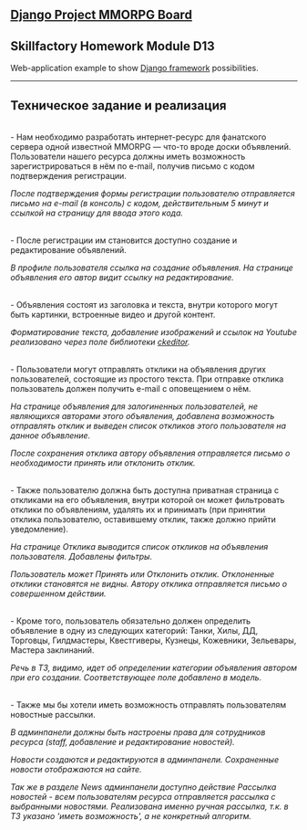 ## [Django Project MMORPG Board](http://127.0.0.1:8000/board/posts/)
## Skillfactory Homework Module D13

Web-application example to show [Django framework](https://docs.djangoproject.com/en/4.1/intro/install/) possibilities.
<hr>
<p> </p>

## Техническое задание и реализация  
<br>
- Нам необходимо разработать интернет-ресурс для фанатского сервера одной известной MMORPG — что-то вроде доски объявлений. Пользователи нашего ресурса должны иметь возможность зарегистрироваться в нём по e-mail, получив письмо с кодом подтверждения регистрации.

*После подтверждения формы регистрации пользователю отправляется письмо на e-mail (в консоль) с кодом, действительным 5 минут и ссылкой на страницу для ввода этого кода.*

<br>
- После регистрации им становится доступно создание и редактирование объявлений.

*В профиле пользователя ссылка на создание объявления. На странице объявления его автор видит ссылку на редактирование.*

<br>
- Объявления состоят из заголовка и текста, внутри которого могут быть картинки, встроенные видео и другой контент.

*Форматирование текста, добавление изображений и ссылок на Youtube реализовано через поле библиотеки [ckeditor](https://django-ckeditor.readthedocs.io/en/latest/#).*

<br>
- Пользователи могут отправлять отклики на объявления других пользователей, состоящие из простого текста. При отправке отклика пользователь должен получить e-mail с оповещением о нём.

*На странице объявления для залогиненных пользователей, не являющихся авторами этого объявления, добавлена возможность отправлять отклик и выведен список откликов этого пользователя на данное объявление.*

*После сохранения отклика автору объявления отправляется письмо о необходимости принять или отклонить отклик.*

<br>
- Также пользователю должна быть доступна приватная страница с откликами на его объявления, внутри которой он может фильтровать отклики по объявлениям, удалять их и принимать (при принятии отклика пользователю, оставившему отклик, также должно прийти уведомление).

*На странице Отклика выводится список откликов на объявления пользователя. Добавлены фильтры.*

*Пользователь может Принять или Отклонить отклик. Отклоненные отклики становятся не видны. Автору отклика отправляется письмо о совершенном действии.*

<br>
- Кроме того, пользователь обязательно должен определить объявление в одну из следующих категорий: Танки, Хилы, ДД, Торговцы, Гилдмастеры, Квестгиверы, Кузнецы, Кожевники, Зельевары, Мастера заклинаний.

*Речь в ТЗ, видимо, идет об определении категории объявления автором при его создании. Соответствующее поле добавлено в модель.*

<br>
- Также мы бы хотели иметь возможность отправлять пользователям новостные рассылки.

*В админпанели должны быть настроены права для сотрудников ресурса (staff, добавление и редактирование новостей).*

*Новости создаются и редактируются в админпанели. Сохраненные новости отображаются на сайте.*

*Так же в разделе News админпанели доступно действие Рассылка новостей - всем пользователям ресурса отправляется рассылка с выбранными новостями. Реализована именно ручная рассылка, т.к. в ТЗ указано 'иметь возможность', а не конкретный алгоритм.*


